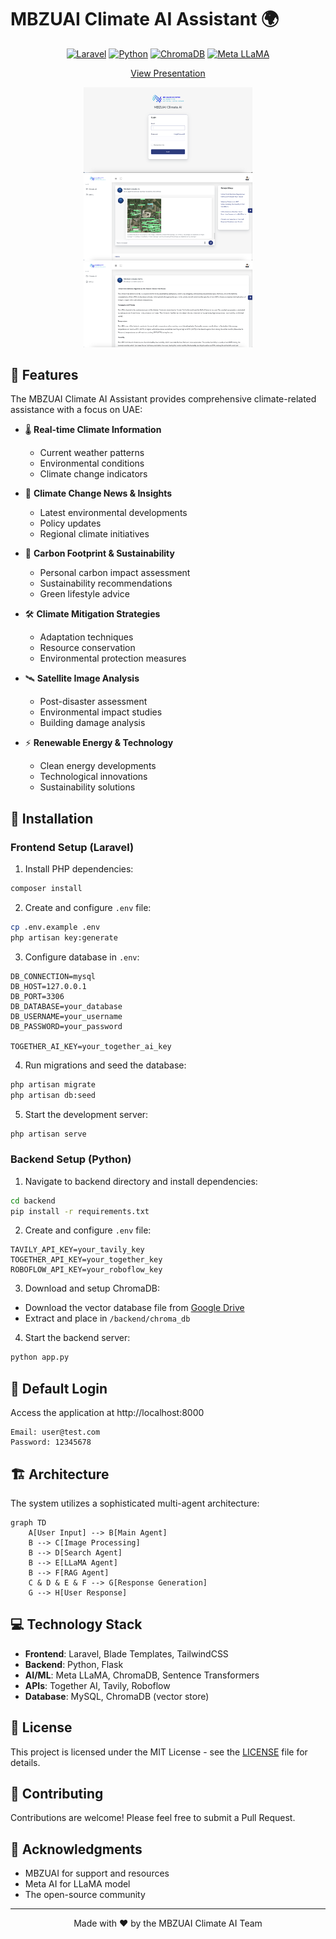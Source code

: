 # MBZUAI Climate AI Assistant 🌍

<div align="center">

[![Laravel](https://img.shields.io/badge/Laravel-FF2D20?style=for-the-badge&logo=laravel&logoColor=white)](https://laravel.com)
[![Python](https://img.shields.io/badge/Python-3776AB?style=for-the-badge&logo=python&logoColor=white)](https://www.python.org)
[![ChromaDB](https://img.shields.io/badge/ChromaDB-4285F4?style=for-the-badge&logo=google-chrome&logoColor=white)](https://www.trychroma.com)
[![Meta LLaMA](https://img.shields.io/badge/LLaMA-0467DF?style=for-the-badge&logo=meta&logoColor=white)](https://ai.meta.com/llama)

[View Presentation](https://docs.google.com/presentation/d/1ibRg5sHTLqK8_YnJoAZVNK-hAOxrkiM6/edit?usp=sharing&ouid=112266298343109239222&rtpof=true&sd=true)

<p align="center">
<img src="public/assets/img/1ss.png" width="270" alt="Climate AI Login">
<img src="public/assets/img/2ss.png" width="270" alt="Satellite Analysis">
<img src="public/assets/img/3ss.png" width="270" alt="Climate Insights">
</p>

</div>

## 🌟 Features

The MBZUAI Climate AI Assistant provides comprehensive climate-related assistance with a focus on UAE:

- 🌡️ **Real-time Climate Information**
  - Current weather patterns
  - Environmental conditions
  - Climate change indicators

- 📰 **Climate Change News & Insights**
  - Latest environmental developments
  - Policy updates
  - Regional climate initiatives

- 👣 **Carbon Footprint & Sustainability**
  - Personal carbon impact assessment
  - Sustainability recommendations
  - Green lifestyle advice

- 🛠️ **Climate Mitigation Strategies**
  - Adaptation techniques
  - Resource conservation
  - Environmental protection measures

- 🛰️ **Satellite Image Analysis**
  - Post-disaster assessment
  - Environmental impact studies
  - Building damage analysis

- ⚡ **Renewable Energy & Technology**
  - Clean energy developments
  - Technological innovations
  - Sustainability solutions

## 🚀 Installation

### Frontend Setup (Laravel)

1. Install PHP dependencies:
```bash
composer install
```

2. Create and configure `.env` file:
```bash
cp .env.example .env
php artisan key:generate
```

3. Configure database in `.env`:
```env
DB_CONNECTION=mysql
DB_HOST=127.0.0.1
DB_PORT=3306
DB_DATABASE=your_database
DB_USERNAME=your_username
DB_PASSWORD=your_password

TOGETHER_AI_KEY=your_together_ai_key
```

4. Run migrations and seed the database:
```bash
php artisan migrate
php artisan db:seed
```

5. Start the development server:
```bash
php artisan serve
```

### Backend Setup (Python)

1. Navigate to backend directory and install dependencies:
```bash
cd backend
pip install -r requirements.txt
```

2. Create and configure `.env` file:
```env
TAVILY_API_KEY=your_tavily_key
TOGETHER_API_KEY=your_together_key
ROBOFLOW_API_KEY=your_roboflow_key
```

3. Download and setup ChromaDB:
- Download the vector database file from [Google Drive](https://drive.google.com/file/d/1WM2Nu6y5p8qR7XX6777YKqfvG6fX3qCD/view?usp=sharing)
- Extract and place in `/backend/chroma_db`

4. Start the backend server:
```bash
python app.py
```

## 🔑 Default Login

Access the application at http://localhost:8000

```
Email: user@test.com
Password: 12345678
```

## 🏗️ Architecture

The system utilizes a sophisticated multi-agent architecture:

```mermaid
graph TD
    A[User Input] --> B[Main Agent]
    B --> C[Image Processing]
    B --> D[Search Agent]
    B --> E[LLaMA Agent]
    B --> F[RAG Agent]
    C & D & E & F --> G[Response Generation]
    G --> H[User Response]
```

## 💻 Technology Stack

- **Frontend**: Laravel, Blade Templates, TailwindCSS
- **Backend**: Python, Flask
- **AI/ML**: Meta LLaMA, ChromaDB, Sentence Transformers
- **APIs**: Together AI, Tavily, Roboflow
- **Database**: MySQL, ChromaDB (vector store)

## 📝 License

This project is licensed under the MIT License - see the [LICENSE](LICENSE) file for details.

## 🤝 Contributing

Contributions are welcome! Please feel free to submit a Pull Request.

## 🙏 Acknowledgments

- MBZUAI for support and resources
- Meta AI for LLaMA model
- The open-source community

---

<div align="center">
Made with ❤️ by the MBZUAI Climate AI Team
</div>